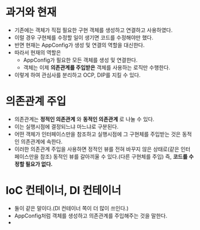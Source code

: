 # 과거와 현재
* 기존에는 객체가 직접 필요한 구현 객체를 생성하고 연결하고 사용하였다.
* 이럴 경우 구현체를 수정할 일이 생기면 코드를 수정해야만 했다.
* 반면 현재는 AppConfig가 생성 및 연결의 역할을 대신한다.
* 따라서 현재의 역할은
  * AppConfig가 필요한 모든 객체를 생성 및 연결한다.
  * 객체는 이제 **의존관계를 주입받은** 객체를 사용하는 로직만 수행한다.
* 이렇게 하여 관심사를 분리하고 OCP, DIP를 지킬 수 있다.

# 의존관계 주입
* 의존관계는 **정적인 의존관계** 와 **동적인 의존관계** 로 나눌 수 있다.
* 이는 실행시점에 결정되느냐 마느냐로 구분된다.
* 어떤 객체가 인터페이스만을 참조하고 실행시점에 그 구현체를 주입받는 것은 동적인 의존관계에 속한다.
* 이러한 의존관계 주입을 사용하면 정적인 뷰를 전혀 바꾸지 않은 상태로(같은 인터페이스만을 참조) 동적인 뷰를 갈아끼울 수 있다.(다른 구현체를 주입) 즉, **코드를 수정할 필요가 없다.**

# IoC 컨테이너, DI 컨테이너
* 둘이 같은 말이다.(DI 컨테이너 쪽이 더 많이 쓰인다.)
* AppConfig처럼 객체를 생성하고 의존관계를 주입해주는 것을 말한다.
* 
